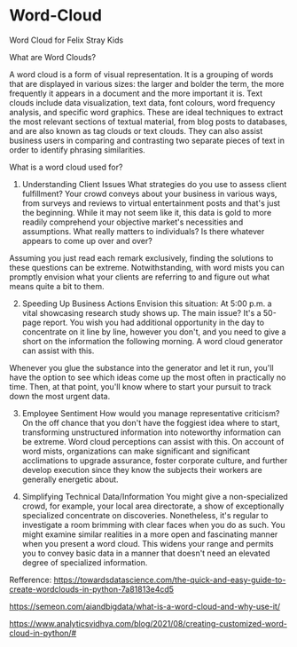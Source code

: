 # Word-Cloud
Word Cloud for Felix Stray Kids


What are Word Clouds?

A word cloud is a form of visual representation. It is a grouping of words that are displayed in various sizes: the larger and bolder the term, the more frequently it appears in a document and the more important it is. 
Text clouds include data visualization, text data, font colours, word frequency analysis, and specific word graphics. These are ideal techniques to extract the most relevant sections of textual material, from blog posts to databases, and are also known as tag clouds or text clouds. They can also assist business users in comparing and contrasting two separate pieces of text in order to identify phrasing similarities. 

What is a word cloud used for?

1) Understanding Client Issues
What strategies do you use to assess client fulfillment? Your crowd conveys about your business in various ways, from surveys and reviews to virtual entertainment posts and that's just the beginning. While it may not seem like it, this data is gold to more readily comprehend your objective market's necessities and assumptions. What really matters to individuals? Is there whatever appears to come up over and over?

Assuming you just read each remark exclusively, finding the solutions to these questions can be extreme. Notwithstanding, with word mists you can promptly envision what your clients are referring to and figure out what means quite a bit to them.

2) Speeding Up Business Actions
Envision this situation: At 5:00 p.m. a vital showcasing research study shows up. The main issue? It's a 50-page report. You wish you had additional opportunity in the day to concentrate on it line by line, however you don't, and you need to give a short on the information the following morning. A word cloud generator can assist with this.

Whenever you glue the substance into the generator and let it run, you'll have the option to see which ideas come up the most often in practically no time. Then, at that point, you'll know where to start your pursuit to track down the most urgent data.

3) Employee Sentiment
How would you manage representative criticism? On the off chance that you don't have the foggiest idea where to start, transforming unstructured information into noteworthy information can be extreme. Word cloud perceptions can assist with this. On account of word mists, organizations can make significant and significant acclimations to upgrade assurance, foster corporate culture, and further develop execution since they know the subjects their workers are generally energetic about.

4) Simplifying Technical Data/Information
You might give a non-specialized crowd, for example, your local area directorate, a show of exceptionally specialized concentrate on discoveries. Nonetheless, it's regular to investigate a room brimming with clear faces when you do as such. You might examine similar realities in a more open and fascinating manner when you present a word cloud. This widens your range and permits you to convey basic data in a manner that doesn't need an elevated degree of specialized information.


Refference:
https://towardsdatascience.com/the-quick-and-easy-guide-to-create-wordclouds-in-python-7a81813e4cd5

https://semeon.com/aiandbigdata/what-is-a-word-cloud-and-why-use-it/

https://www.analyticsvidhya.com/blog/2021/08/creating-customized-word-cloud-in-python/#

